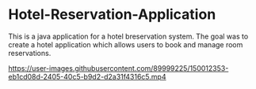 # Hotel-Reservation-Application
This is a java application for a hotel breservation system. The goal was to create a hotel application which allows users to book and manage room reservations. 

https://user-images.githubusercontent.com/89999225/150012353-eb1cd08d-2405-40c5-b9d2-d2a31f4316c5.mp4


